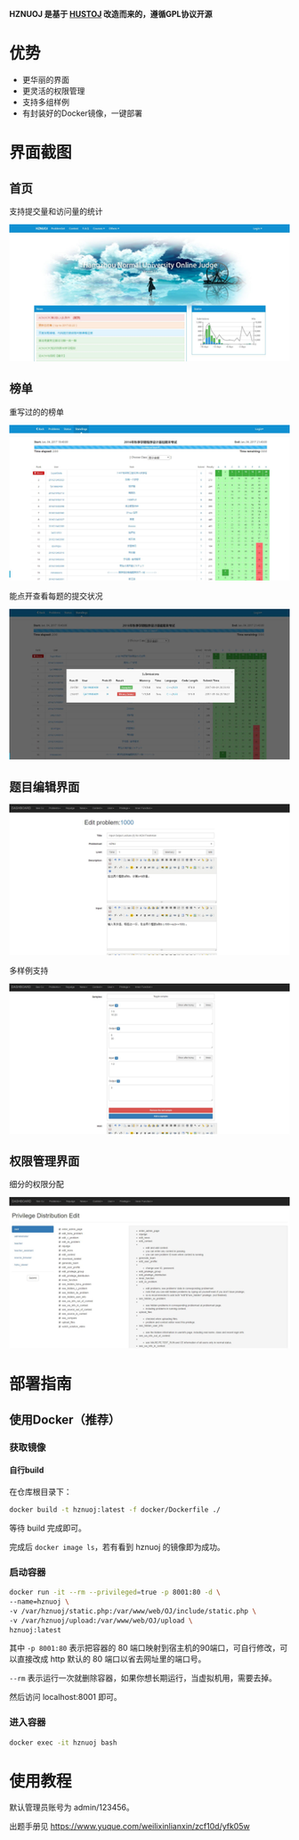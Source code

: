 **HZNUOJ 是基于 [HUSTOJ](https://github.com/zhblue/hustoj) 改造而来的，遵循GPL协议开源**

# 优势

* 更华丽的界面
* 更灵活的权限管理
* 支持多组样例
* 有封装好的Docker镜像，一键部署


# 界面截图

## 首页

支持提交量和访问量的统计

![index](images/index.jpg)

## 榜单

重写过的的榜单

![board](images/board.jpg)

能点开查看每题的提交状况

![board2](images/board2.jpg)

## 题目编辑界面

![problem-edit](images/problem-edit.jpg)

多样例支持

![problem-edit](images/problem-edit2.jpg)

## 权限管理界面

细分的权限分配

![privilege](images/privilege.jpg)

# 部署指南

## 使用Docker（推荐）

### 获取镜像

#### 自行build

在仓库根目录下：

```bash
docker build -t hznuoj:latest -f docker/Dockerfile ./
```

等待 build 完成即可。

完成后 `docker image ls`，若有看到 hznuoj 的镜像即为成功。

### 启动容器

```bash
docker run -it --rm --privileged=true -p 8001:80 -d \
--name=hznuoj \
-v /var/hznuoj/static.php:/var/www/web/OJ/include/static.php \
-v /var/hznuoj/upload:/var/www/web/OJ/upload \
hznuoj:latest
```

其中 `-p 8001:80` 表示把容器的 80 端口映射到宿主机的90端口，可自行修改，可以直接改成 http 默认的 80 端口以省去网址里的端口号。

`--rm` 表示运行一次就删除容器，如果你想长期运行，当虚拟机用，需要去掉。

然后访问 localhost:8001 即可。

### 进入容器

```bash
docker exec -it hznuoj bash
```

# 使用教程

默认管理员账号为 admin/123456。

出题手册见 https://www.yuque.com/weilixinlianxin/zcf10d/yfk05w
